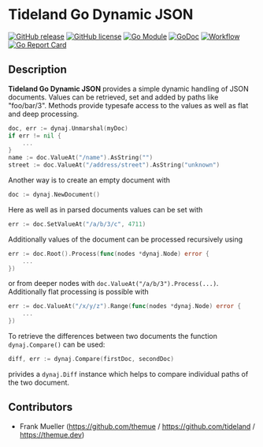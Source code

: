 # Tideland Go Dynamic JSON

[![GitHub release](https://img.shields.io/github/release/tideland/go-dynaj.svg)](https://github.com/tideland/go-dynaj)
[![GitHub license](https://img.shields.io/badge/license-New%20BSD-blue.svg)](https://raw.githubusercontent.com/tideland/go-dynaj/master/LICENSE)
[![Go Module](https://img.shields.io/github/go-mod/go-version/tideland/go-dynaj)](https://github.com/tideland/go-dynaj/blob/master/go.mod)
[![GoDoc](https://godoc.org/tideland.dev/go/dynaj?status.svg)](https://pkg.go.dev/mod/tideland.dev/go/dynaj?tab=packages)
[![Workflow](https://img.shields.io/github/workflow/status/tideland/go-dynaj/Go)](https://github.com/tideland/go-dynaj/actions/)
[![Go Report Card](https://goreportcard.com/badge/github.com/tideland/go-dynaj)](https://goreportcard.com/report/tideland.dev/go/dynaj)

## Description

**Tideland Go Dynamic JSON** provides a simple dynamic handling of JSON 
documents. Values can be retrieved, set and added by paths like "foo/bar/3".
Methods provide typesafe access to the values as well as flat and deep 
processing.

```go
doc, err := dynaj.Unmarshal(myDoc)
if err != nil {
    ...
}
name := doc.ValueAt("/name").AsString("")
street := doc.ValueAt("/address/street").AsString("unknown")
```

Another way is to create an empty document with

```go
doc := dynaj.NewDocument()
```

Here as well as in parsed documents values can be set with

```go
err := doc.SetValueAt("/a/b/3/c", 4711)
```

Additionally values of the document can be processed recursively using

```go
err := doc.Root().Process(func(nodes *dynaj.Node) error {
    ...
})
```

or from deeper nodes with `doc.ValueAt("/a/b/3").Process(...)`.
Additionally flat processing is possible with

```go
err := doc.ValueAt("/x/y/z").Range(func(nodes *dynaj.Node) error {
    ...
})
````

To retrieve the differences between two documents the function
`dynaj.Compare()` can be used:

```go
diff, err := dynaj.Compare(firstDoc, secondDoc)
````

privides a `dynaj.Diff` instance which helps to compare individual
paths of the two document.

## Contributors

- Frank Mueller (https://github.com/themue / https://github.com/tideland / https://themue.dev)
